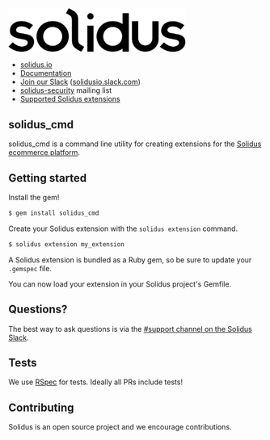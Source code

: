 <img src="./logo.svg" width=350>

- [solidus.io](http://solidus.io/)
- [Documentation](https://guides.solidus.io)
- [Join our Slack](http://slack.solidus.io/) ([solidusio.slack.com](http://solidusio.slack.com))
- [solidus-security](https://groups.google.com/forum/#!forum/solidus-security) mailing list
- [Supported Solidus extensions](http://extensions.solidus.io/)

## solidus_cmd

solidus_cmd is a command line utility for creating extensions for the [Solidus ecommerce platform](https://github.com/solidusio/solidus).

## Getting started

Install the gem!

```bash
$ gem install solidus_cmd
```
Create your Solidus extension with the `solidus extension` command.

```bash
$ solidus extension my_extension
```

A Solidus extension is bundled as a Ruby gem, so be sure to update your `.gemspec` file.

You can now load your extension in your Solidus project's Gemfile.

## Questions?

The best way to ask questions is via the [#support channel on the Solidus Slack](https://solidusio.slack.com/messages/support/details/).

## Tests

We use [RSpec](http://rspec.info) for tests. Ideally all PRs include tests!


## Contributing

Solidus is an open source project and we encourage contributions.
